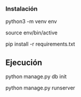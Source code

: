### Instalación

python3 -m venv env

source env/bin/active

pip install -r requirements.txt

## Ejecución

python manage.py db init

python manage.py runserver
